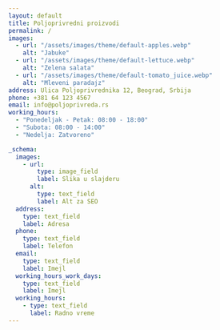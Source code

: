 ```yaml
---
layout: default
title: Poljoprivredni proizvodi
permalink: /
images:
  - url: "/assets/images/theme/default-apples.webp"
    alt: "Jabuke"
  - url: "/assets/images/theme/default-lettuce.webp"
    alt: "Zelena salata"
  - url: "/assets/images/theme/default-tomato_juice.webp"
    alt: "Mleveni paradajz"
address: Ulica Poljoprivrednika 12, Beograd, Srbija
phone: +381 64 123 4567
email: info@poljoprivreda.rs
working_hours:
  - "Ponedeljak - Petak: 08:00 - 18:00"
  - "Subota: 08:00 - 14:00"
  - "Nedelja: Zatvoreno"

_schema:
  images:
    - url:
        type: image_field
        label: Slika u slajderu
      alt:
        type: text_field
        label: Alt za SEO
  address:
    type: text_field
    label: Adresa
  phone:
    type: text_field
    label: Telefon
  email:
    type: text_field
    label: Imejl
  working_hours_work_days:
    type: text_field
    label: Imejl
  working_hours:
    - type: text_field
      label: Radno vreme
---
```


<style>
  @media (max-width: 768px) {
    .carousel-item img {
      width: 100%;
      height: auto;
    }
  }

  .hidden-section {
    opacity: 0;
    transform: translateX(-100%);
    transition: opacity 1s ease-out, transform 1s ease-out;
    box-shadow: 0px 4px 10px rgba(0, 0, 0, 0.2);
  }

  .show-section {
    opacity: 0.9;
    transform: translateX(0);
  }
</style>

<section id="products" class="splide container my-5 hidden-section" aria-label="Slide Container Example">
  <h2 class="text-center mb-4">{{ site.data.lang[site.lang].our_products }}</h2>
  <div class="splide__track">
    <ul class="splide__list">
      {% for image in page.images %}
      <li class="splide__slide text-center carousel-item">
        <img
          src="{{ site.baseurl }}{{ image.url }}"
          class="d-block mx-auto carousel-img"
          alt="{{ image.alt }}"
        />
        <p class="mt-2 carousel-item-description">{{ image.alt }}</p>
      </li>
      {% endfor %}
    </ul>
    <div class="splide__arrows">
      <button class="splide__arrow splide__arrow--prev">
        <span class="carousel-control-prev-icon p-4" aria-hidden="true"></span>
      </button>
      <button class="splide__arrow splide__arrow--next">
        <span class="carousel-control-next-icon p-4" aria-hidden="true"></span>
      </button>
    </div>
  </div>
</section>
<section id="contact" class="container my-5 hidden-section">
  <h2 class="text-center mb-4">{{ site.data.lang[site.lang].contact_us }}</h2>
  <div class="row">
    <div class="col-md-6">
      <iframe
        class="w-100"
        height="300"
        src="https://www.google.com/maps/embed?"
        allowfullscreen
      ></iframe>
    </div>
    <div class="col-md-6">
      <p class="mb-2">
        <strong>{{ site.data.lang[site.lang].address }}:</strong> {{ page.address }}
      </p>
      <p class="mb-2">
        <strong>{{ site.data.lang[site.lang].phone }}:</strong> {{ page.phone }}
      </p>
      <p class="mb-2"><strong>{{ site.data.lang[site.lang].email }}:</strong> {{ page.email }}</p>
      <p class="mb-2"><strong>{{ site.data.lang[site.lang].working_hours }}:</strong></p>
      <ul class="p-0">
        {% for working_hour in page.working_hours %}
        <li class="py-1">{{ working_hour }}</li>
        {% endfor %}
      </ul>
    </div>
  </div>
</section>
<script src="
    https://cdn.jsdelivr.net/npm/@splidejs/splide@4.1.4/dist/js/splide.min.js
    "></script>
<script>
  var splide = new Splide(".splide", {
    type: "loop",
    perPage: 3,
    focus: "center",
    fixedWidth: "500px",
    autoplay: true,
    interval: (number = 3000),
    gap: "10px",
  });
  splide.mount();
</script>
<!-- <script>
  document.querySelectorAll(".carousel-img").forEach((img) => {
    const originalSrc = img.src;
    const hoverSrc = img.getAttribute("data-hover");
    img.addEventListener("mouseenter", () => {
      img.src = hoverSrc;
    });
    img.addEventListener("mouseleave", () => {
      img.src = originalSrc;
    });
  });
</script> -->
<script>
  document.addEventListener("DOMContentLoaded", function () {
    const sections = document.querySelectorAll(".hidden-section");
    function handleScroll() {
      sections.forEach((section) => {
        const sectionPosition = section.getBoundingClientRect().top;
        const screenHeight = window.innerHeight;
        if (sectionPosition < screenHeight * 0.75) {
          section.classList.add("show-section");
        }
      });
    }
    window.addEventListener("scroll", handleScroll);
    handleScroll();
  });
</script>
